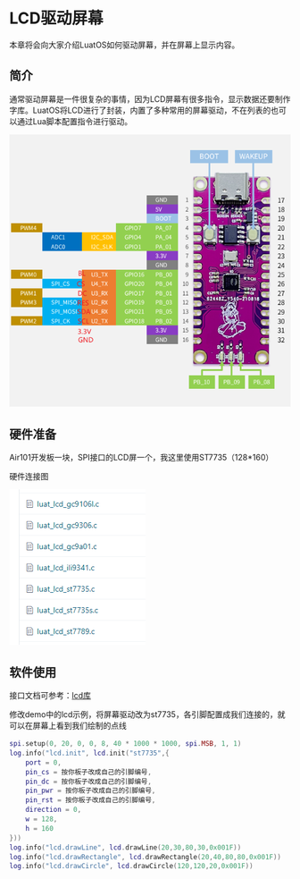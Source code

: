 # LCD驱动屏幕

本章将会向大家介绍LuatOS如何驱动屏幕，并在屏幕上显示内容。

## 简介

通常驱动屏幕是一件很复杂的事情，因为LCD屏幕有很多指令，显示数据还要制作字库。LuatOS将LCD进行了封装，内置了多种常用的屏幕驱动，不在列表的也可以通过Lua脚本配置指令进行驱动。

![lcd1](img/lcd1.png)

## 硬件准备

Air101开发板一块，SPI接口的LCD屏一个，我这里使用ST7735（128*160）

硬件连接图

![lcd-conn](img/lcd-conn.png)

## 软件使用

接口文档可参考：[lcd库](https://wiki.luatos.com/api/lcd.html)

修改demo中的lcd示例，将屏幕驱动改为st7735，各引脚配置成我们连接的，就可以在屏幕上看到我们绘制的点线

```lua
spi.setup(0, 20, 0, 0, 8, 40 * 1000 * 1000, spi.MSB, 1, 1)
log.info("lcd.init", lcd.init("st7735",{
    port = 0,
    pin_cs = 按你板子改成自己的引脚编号,
    pin_dc = 按你板子改成自己的引脚编号,
    pin_pwr = 按你板子改成自己的引脚编号,
    pin_rst = 按你板子改成自己的引脚编号,
    direction = 0,
    w = 128,
    h = 160
}))
log.info("lcd.drawLine", lcd.drawLine(20,30,80,30,0x001F))
log.info("lcd.drawRectangle", lcd.drawRectangle(20,40,80,80,0x001F))
log.info("lcd.drawCircle", lcd.drawCircle(120,120,20,0x001F))
```
